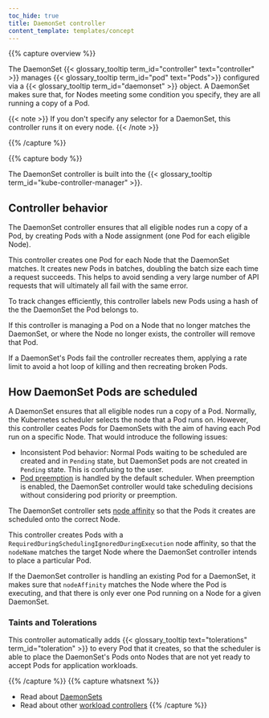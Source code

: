 ```yaml
---
toc_hide: true
title: DaemonSet controller
content_template: templates/concept
---
```


{{% capture overview %}}

The DaemonSet {{< glossary_tooltip term_id="controller" text="controller" >}} manages
{{< glossary_tooltip term_id="pod" text="Pods">}} configured via a
{{< glossary_tooltip term_id="daemonset" >}} object. A DaemonSet makes
sure that, for Nodes meeting some condition you specify, they are
all running a copy of a Pod.

{{< note >}}
If you don't specify any selector for a DaemonSet, this controller runs it on every node.
{{< /note >}}

{{% /capture %}}


{{% capture body %}}

The DaemonSet controller is built into the {{< glossary_tooltip term_id="kube-controller-manager" >}}.

## Controller behavior

The DaemonSet controller ensures that all eligible nodes run a copy of a Pod,
by creating Pods with a Node assignment (one Pod for each eligible Node).

This controller creates one Pod for each Node that the DaemonSet matches.
It creates new Pods in batches, doubling the batch size each time a request
succeeds. This helps to avoid sending a very large number of API requests that
will ultimately all fail with the same error.

To track changes efficiently, this controller labels new Pods using a hash
of the the DaemonSet the Pod belongs to.

If this controller is managing a Pod on a Node that no longer matches
the DaemonSet, or where the Node no longer exists, the controller will remove
that Pod.

If a DaemonSet's Pods fail the controller recreates them, applying a rate
limit to avoid a hot loop of killing and then recreating broken Pods.

## How DaemonSet Pods are scheduled

A DaemonSet ensures that all eligible nodes run a copy of a Pod. Normally, the
Kubernetes scheduler selects the node that a Pod runs on. However, this controller
ceates Pods for DaemonSets with the aim of having each Pod run on a specific Node.
That would introduce the following issues:

 * Inconsistent Pod behavior: Normal Pods waiting to be scheduled are created
   and in `Pending` state, but DaemonSet pods are not created in `Pending`
   state. This is confusing to the user.
 * [Pod preemption](/docs/concepts/configuration/pod-priority-preemption/)
   is handled by the default scheduler. When preemption is enabled, the DaemonSet
   controller would take scheduling decisions without considering pod priority or
   preemption.

The DaemonSet controller sets
[node affinity](/docs/concepts/configuration/assign-pod-node/#node-affinity)
so that the Pods it creates are scheduled onto the correct Node.

This controller creates Pods with a
`RequiredDuringSchedulingIgnoredDuringExecution` node affinity, so that the
`nodeName` matches the target Node where the DaemonSet controller intends to
place a particular Pod.

If the DaemonSet controller is handling an existing Pod for a DaemonSet, it
makes sure that `nodeAffinity` matches the Node where the Pod is executing,
and that there is only ever one Pod running on a Node for a given DaemonSet.

### Taints and Tolerations

This controller automatically adds
{{< glossary_tooltip text="tolerations" term_id="toleration" >}} to every
Pod that it creates, so that the scheduler is able to place the DaemonSet's
Pods onto Nodes that are not yet ready to accept Pods for application workloads.


{{% /capture %}}
{{% capture whatsnext %}}
* Read about [DaemonSets](/docs/concepts/workloads/daemonset)
* Read about other [workload controllers](/docs/reference/controllers/workload-controllers/)
{{% /capture %}}
